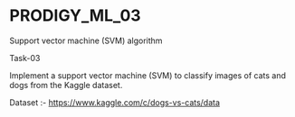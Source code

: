 # PRODIGY_ML_03

Support vector machine (SVM) algorithm

Task-03

Implement a support vector machine (SVM) to classify images of cats and dogs from the Kaggle dataset.



Dataset :- https://www.kaggle.com/c/dogs-vs-cats/data
